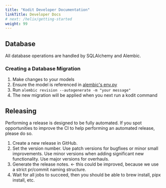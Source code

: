 ```yaml
---
title: "Kodit Developer Documentation"
linkTitle: Developer Docs
# next: /helix/getting-started
weight: 99
---
```


## Database

All database operations are handled by SQLAlchemy and Alembic.

### Creating a Database Migration

1. Make changes to your models
2. Ensure the model is referenced in [alembic's env.py](src/kodit/alembic/env.py)
3. Run `alembic revision --autogenerate -m "your message"`
4. The new migration will be applied when you next run a kodit command

## Releasing

Performing a release is designed to be fully automated. If you spot opportunities to
improve the CI to help performing an automated release, please do so.

1. Create a new release in GitHub.
2. Set the version number. Use patch versions for bugfixes or minor small improvements.
   Use minor versions when adding significant new functionality. Use major versions for
   overhauls.
3. Generate the release notes. <- this could be improved, because we use a strict
   pr/commit naming structure.
4. Wait for all jobs to succeed, then you should be able to brew install, pipx install, etc.
